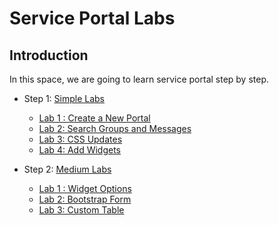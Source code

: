 # Service Portal Labs
## Introduction
In this space, we are going to learn service portal step by step. 
+ Step 1: [Simple Labs](Simple%20Labs)
  - [Lab 1 : Create a New Portal](Simple%20Labs/Lab1.md)
  - [Lab 2: Search Groups and Messages](Simple%20Labs/Lab2.md)
  - [Lab 3: CSS Updates](Simple%20Labs/Lab3.md)
  - [Lab 4: Add Widgets](Simple%20Labs/Lab4.md)

+ Step 2: [Medium Labs](Medium%20Labs)
  - [Lab 1 : Widget Options](Medium%20Labs/Lab1%20%3A%20Widget%20Options.md)
  - [Lab 2: Bootstrap Form](Medium%20Labs/Lab2.md)
  - [Lab 3: Custom Table](Medium%20Labs/Lab3.md)
  
